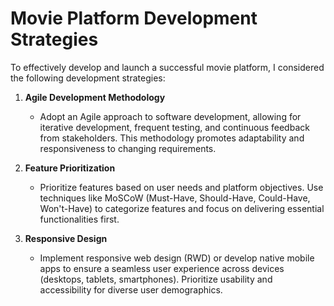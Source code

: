 # Movie Platform Development Strategies

To effectively develop and launch a successful movie platform, I considered the following development strategies:

1. **Agile Development Methodology**
   - Adopt an Agile approach to software development, allowing for iterative development, frequent testing, and continuous feedback from stakeholders. This methodology promotes adaptability and responsiveness to changing requirements.

2. **Feature Prioritization**
   - Prioritize features based on user needs and platform objectives. Use techniques like MoSCoW (Must-Have, Should-Have, Could-Have, Won't-Have) to categorize features and focus on delivering essential functionalities first.

3. **Responsive Design**
   - Implement responsive web design (RWD) or develop native mobile apps to ensure a seamless user experience across devices (desktops, tablets, smartphones). Prioritize usability and accessibility for diverse user demographics.
